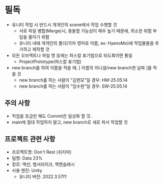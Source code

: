# 필독
- 유니티 작업 시 반드시 개개인의 scene에서 작업 수행할 것
  - 서로 파일 병합(Merge)시, 충돌할 가능성이 매우 높기 때문에, 최소한 위험 부담을 줄이기 위함
  - 유니티 내에 개개인의 폴더(각자 영어로 이름, ex: HyenoMo)에 작업물들을 추가하고 제작할 것
- 모든 오브젝트나 파일 명 등에는 파스칼 표기법으로 되도록이면 통일
  - ProjectPrototype(파스칼 표기법)
- new branch를 하여 이름을 적을 때, [ 이름의 이니셜/new branch한 날짜 ]를 적을 것
  - new branch를 하는 사람이 "김현모"일 경우: HM-25.05.14
  - new branch를 하는 사람이 "임수원"일 경우: SW-25.05.14
  
## 주의 사항
- 작업을 조금만 해도 Commit은 일상화 할 것..
- main에 절대 작업하지 말고, new branch로 새로 파서 작업할 것

## 프로젝트 관련 사항
- 프로젝트명: Don't Rest (쉬지마)
- 팀명: Data 23%
- 장르: 액션, 뱀서라이크, 핵앤슬래시
- 사용 엔진: Unity
  - 유니티 버전: 2022.3.57f1
